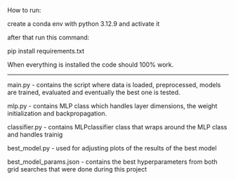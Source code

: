 How to run:

create a conda env with python 3.12.9 and activate it

after that run this command:

pip install requirements.txt

When everything is installed the code should 100% work.

____________________________________________________________

main.py  - contains the script where data is loaded, preprocessed, models are trained, evaluated and eventually the best one is tested.

mlp.py - contains MLP class which handles layer dimensions, the weight initialization and backpropagation.

classifier.py - contains MLPclassifier class that wraps around the MLP class and handles trainig 

best_model.py - used for adjusting plots of the results of the best model

best_model_params.json - contains the best hyperparameters from both grid searches that were done during this project
